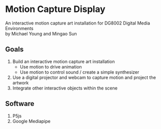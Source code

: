 # Motion Capture Display
An interactive motion capture art installation for DG8002 Digital Media Environments  
by Michael Young and Mingao Sun 

## Goals
1. Build an interactive motion capture art installation
	- Use motion to drive animation
	- Use motion to control sound / create a simple synthesizer
2. Use a digital projector and webcam to capture motion and project the artwork
3. Integrate other interactive objects within the scene

## Software
1. P5js
2. Google Mediapipe
